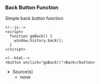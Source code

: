 ### Back Button Function

Simple back button function

```
<!--js-->
<script>
  function goBack() {
    window.history.back();
  }
</script>

<!--html-->
<button onclick="goBack()">Back</button>
```

- Source(s)
  - none
